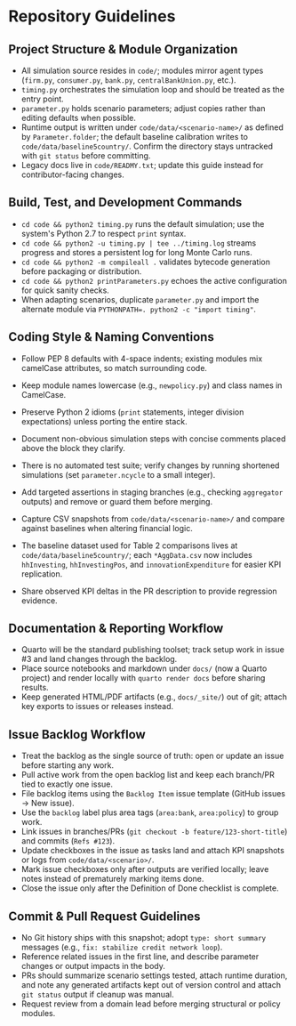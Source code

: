# Repository Guidelines

## Project Structure & Module Organization
- All simulation source resides in `code/`; modules mirror agent types (`firm.py`, `consumer.py`, `bank.py`, `centralBankUnion.py`, etc.).
- `timing.py` orchestrates the simulation loop and should be treated as the entry point.
- `parameter.py` holds scenario parameters; adjust copies rather than editing defaults when possible.
- Runtime output is written under `code/data/<scenario-name>/` as defined by `Parameter.folder`; the default baseline calibration writes to `code/data/baseline5country/`. Confirm the directory stays untracked with `git status` before committing.
- Legacy docs live in `code/READMY.txt`; update this guide instead for contributor-facing changes.

## Build, Test, and Development Commands
- `cd code && python2 timing.py` runs the default simulation; use the system's Python 2.7 to respect `print` syntax.
- `cd code && python2 -u timing.py | tee ../timing.log` streams progress and stores a persistent log for long Monte Carlo runs.
- `cd code && python2 -m compileall .` validates bytecode generation before packaging or distribution.
- `cd code && python2 printParameters.py` echoes the active configuration for quick sanity checks.
- When adapting scenarios, duplicate `parameter.py` and import the alternate module via `PYTHONPATH=. python2 -c "import timing"`.

## Coding Style & Naming Conventions
- Follow PEP 8 defaults with 4-space indents; existing modules mix camelCase attributes, so match surrounding code.
- Keep module names lowercase (e.g., `newpolicy.py`) and class names in CamelCase.
- Preserve Python 2 idioms (`print` statements, integer division expectations) unless porting the entire stack.
- Document non-obvious simulation steps with concise comments placed above the block they clarify.

- There is no automated test suite; verify changes by running shortened simulations (set `parameter.ncycle` to a small integer).
- Add targeted assertions in staging branches (e.g., checking `aggregator` outputs) and remove or guard them before merging.
- Capture CSV snapshots from `code/data/<scenario-name>/` and compare against baselines when altering financial logic.
- The baseline dataset used for Table 2 comparisons lives at `code/data/baseline5country/`; each `*AggData.csv` now includes `hhInvesting`, `hhInvestingPos`, and `innovationExpenditure` for easier KPI replication.
- Share observed KPI deltas in the PR description to provide regression evidence.

## Documentation & Reporting Workflow
- Quarto will be the standard publishing toolset; track setup work in issue #3 and land changes through the backlog.
- Place source notebooks and markdown under `docs/` (now a Quarto project) and render locally with `quarto render docs` before sharing results.
- Keep generated HTML/PDF artifacts (e.g., `docs/_site/`) out of git; attach key exports to issues or releases instead.

## Issue Backlog Workflow
- Treat the backlog as the single source of truth: open or update an issue before starting any work.
- Pull active work from the open backlog list and keep each branch/PR tied to exactly one issue.
- File backlog items using the `Backlog Item` issue template (GitHub issues → New issue).
- Use the `backlog` label plus area tags (`area:bank`, `area:policy`) to group work.
- Link issues in branches/PRs (`git checkout -b feature/123-short-title`) and commits (`Refs #123`).
- Update checkboxes in the issue as tasks land and attach KPI snapshots or logs from `code/data/<scenario>/`.
- Mark issue checkboxes only after outputs are verified locally; leave notes instead of prematurely marking items done.
- Close the issue only after the Definition of Done checklist is complete.

## Commit & Pull Request Guidelines
- No Git history ships with this snapshot; adopt `type: short summary` messages (e.g., `fix: stabilize credit network loop`).
- Reference related issues in the first line, and describe parameter changes or output impacts in the body.
- PRs should summarize scenario settings tested, attach runtime duration, and note any generated artifacts kept out of version control and attach `git status` output if cleanup was manual.
- Request review from a domain lead before merging structural or policy modules.
